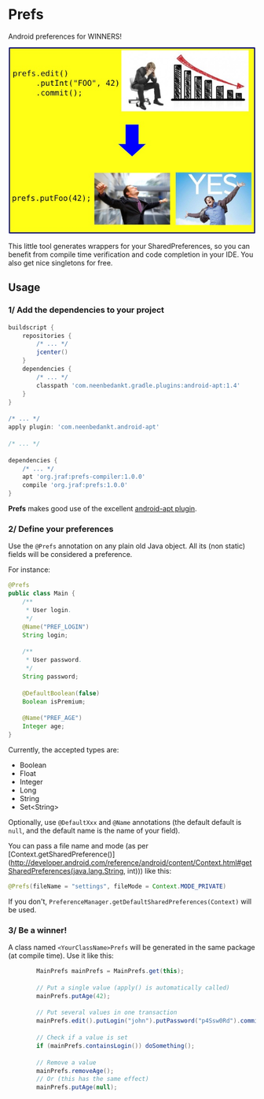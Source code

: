 Prefs
===

Android preferences for WINNERS!

![Be a winner!](/illus.jpg?raw=true "Be a winner!")


This little tool generates wrappers for your SharedPreferences, so you can benefit from compile time
verification and code completion in your IDE.  You also get nice singletons for free.

Usage
---

### 1/ Add the dependencies to your project

```groovy
buildscript {
    repositories {
        /* ... */
        jcenter()
    }
    dependencies {
        /* ... */
        classpath 'com.neenbedankt.gradle.plugins:android-apt:1.4'
    }
}

/* ... */
apply plugin: 'com.neenbedankt.android-apt'

/* ... */

dependencies {
    /* ... */
    apt 'org.jraf:prefs-compiler:1.0.0'
    compile 'org.jraf:prefs:1.0.0'
}
```

**Prefs** makes good use of the excellent [android-apt plugin](https://bitbucket.org/hvisser/android-apt).


### 2/ Define your preferences

Use the `@Prefs` annotation on any plain old Java object.  All its (non static) fields will be considered a preference.

For instance:

```java
@Prefs
public class Main {
    /**
     * User login.
     */
    @Name("PREF_LOGIN")
    String login;

    /**
     * User password.
     */
    String password;

    @DefaultBoolean(false)
    Boolean isPremium;

    @Name("PREF_AGE")
    Integer age;
}
```

Currently, the accepted types are:
- Boolean
- Float
- Integer
- Long
- String
- Set\<String\>

Optionally, use `@DefaultXxx` and `@Name` annotations (the default default is `null`, and the default name is the name of your field).

You can pass a file name and mode (as per [Context.getSharedPreference()](http://developer.android.com/reference/android/content/Context.html#getSharedPreferences(java.lang.String, int))) like this:
```java
@Prefs(fileName = "settings", fileMode = Context.MODE_PRIVATE)
```

If you don't, `PreferenceManager.getDefaultSharedPreferences(Context)` will be used.


### 3/ Be a winner!

A class named `<YourClassName>Prefs` will be generated in the same package (at compile time).  Use it like this:

```java
        MainPrefs mainPrefs = MainPrefs.get(this);

        // Put a single value (apply() is automatically called)
        mainPrefs.putAge(42);

        // Put several values in one transaction
        mainPrefs.edit().putLogin("john").putPassword("p4Ssw0Rd").commit();

        // Check if a value is set
        if (mainPrefs.containsLogin()) doSomething();

        // Remove a value
        mainPrefs.removeAge();
        // Or (this has the same effect)
        mainPrefs.putAge(null);
```
